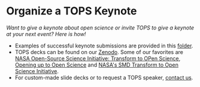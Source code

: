 # Organize a TOPS Keynote
*Want to give a keynote about open science or invite TOPS to give a keynote at your next event? Here is how!*

- Examples of successful keynote submissions are provided in this [folder](/docs/Area2_Capacity_Sharing/Activity_Templates/keynote).
- TOPS decks can be found on our [Zenodo](https://zenodo.org/communities/tops/?page=1&size=20). Some of our favorites are [NASA Open-Source Science Initiative: Transform to OPen Science](https://zenodo.org/record/5621674), [Opening up to Open Science](https://zenodo.org/record/6536834) and [NASA's SMD Transform to Open Science Initiative](https://zenodo.org/record/6543148/files/PitchDeck_YOOS_PUBLIC.pdf?download=1). 
- For custom-made slide decks or to request a TOPS speaker, [contact us](https://docs.google.com/forms/d/1XcjQU9vYyXAMmJFdB6H021PFypGYWbNKvNR_em5q2UY/edit).
